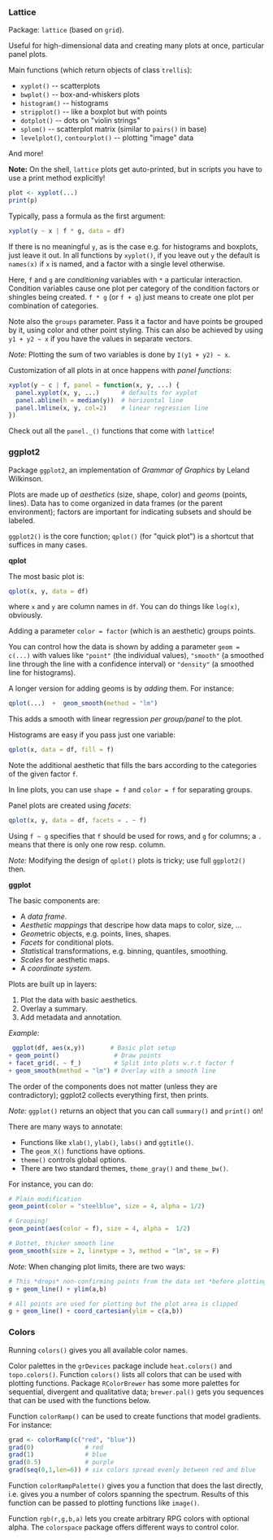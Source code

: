 ### Lattice

Package: `lattice` (based on `grid`).

Useful for high-dimensional data and creating many plots at once, 
particular panel plots.

Main functions (which return objects of class `trellis`):

 * `xyplot()` -- scatterplots
 * `bwplot()` -- box-and-whiskers plots
 * `histogram()` -- histograms
 * `stripplot()` -- like a boxplot but with points
 * `dotplot()` -- dots on "violin strings"
 * `splom()` -- scatterplot matrix (similar to `pairs()` in base)
 * `levelplot()`, `contourplot()` -- plotting "image" data
 
And more!

**Note:** On the shell, `lattice` plots get auto-printed, but in scripts
you have to use a print method explicitly!

```R
plot <- xyplot(...)
print(p)
```
 
Typically, pass a formula as the first argument:

```R
xyplot(y ~ x | f * g, data = df)
```

If there is no meaningful `y`, as is the case e.g. for histograms and boxplots,
just leave it out. In all functions by `xyplot()`, if you leave out `y` the
default is `names(x)` if `x` is named, and a factor with a single level
otherwise.

Here, `f` and `g` are *conditioning* variables with `*` a particular interaction.
Condition variables cause one plot per category of the condition factors or
shingles being created. `f * g` (or `f + g`) just means to create one plot
per combination of categories.
 
Note also the `groups` parameter. Pass it a factor and have points be grouped
by it, using color and other point styling. This can also be achieved
by using `y1 + y2 ~ x` if you have the values in separate vectors.

*Note:* Plotting the sum of two variables is done by `I(y1 + y2) ~ x`.

Customization of all plots in at once happens with *panel functions*:

```R
xyplot(y ~ c | f, panel = function(x, y, ...) {
  panel.xyplot(x, y, ...)      # defaults for xyplot
  panel.abline(h = median(y))  # horizontal line
  panel.lmline(x, y, col=2)    # linear regression line
})
```

Check out all the `panel._()` functions that come with `lattice`!




### ggplot2

Package `ggplot2`,
an implementation of *Grammar of Graphics* by Leland Wilkinson.

Plots are made up of *aesthetics* (size, shape, color) and *geoms* (points, lines).
Data has to come organized in data frames (or the parent environment);
factors are important for indicating subsets and should be labeled.

`ggplot2()` is the core function; `qplot()` (for "quick plot") is a shortcut
that suffices in many cases.


**qplot**

The most basic plot is:

```R
qplot(x, y, data = df)
```

where `x` and `y` are column names in `df`.
You can do things like `log(x)`, obviously.

Adding a parameter `color = factor` (which is an aesthetic) groups points.

You can control how the data is shown by adding a parameter `geom = c(...)`
with values like `"point"` (the individual values), `"smooth"` 
(a smoothed line through the line with a confidence interval) or `"density"`
(a smoothed line for histograms).

A longer version for adding geoms is by *adding* them. For instance:

```R
qplot(...)  +  geom_smooth(method = "lm")
```

This adds a smooth with linear regression *per group/panel* to the plot.


Histograms are easy if you pass just one variable:

```R
qplot(x, data = df, fill = f)
```

Note the additional aesthetic that fills the bars according to the categories
of the given factor `f`.

In line plots, you can use `shape = f` and `color = f` for separating groups.

Panel plots are created using *facets*:

```R
qplot(x, y, data = df, facets = . ~ f)
```

Using `f ~ g` specifies that `f` should be used for rows, and `g` for columns;
a `.` means that there is only one row resp. column.

*Note:* Modifying the design of `qplot()` plots is tricky; 
use full `ggplot2()` then.


**ggplot**

The basic components are:

 * A *data frame*.
 * *Aesthetic mappings* that descripe how data maps to color, size, ...
 * *Geom*etric objects, e.g. points, lines, shapes.
 * *Facets* for conditional plots.
 * *Stat*istical transformations, e.g. binning, quantiles, smoothing.
 * *Scales* for aesthetic maps.
 * A *coordinate system*.
 
Plots are built up in layers:

 1. Plot the data with basic aesthetics.
 2. Overlay a summary.
 3. Add metadata and annotation.
 
*Example:*
 
 ```R
  ggplot(df, aes(x,y))       # Basic plot setup
+ geom_point()               # Draw points
+ facet_grid(. ~ f_)         # Split into plots w.r.t factor f
+ geom_smooth(method = "lm") # Overlay with a smooth line
```

The order of the components does not matter (unless they are contradictory); 
ggplot2 collects everything first, then prints.

*Note:* `ggplot()` returns an object that you can call 
 `summary()` and `print()` on!
 
There are many ways to annotate:

 * Functions like `xlab()`, `ylab()`, `labs()` and `ggtitle()`.
 * The `geom_X()` functions have options.
 * `theme()` controls global options.
 * There are two standard themes, `theme_gray()` and `theme_bw()`.
 
For instance, you can do:

```R
# Plain modification
geom_point(color = "steelblue", size = 4, alpha = 1/2)

# Grouping!
geom_point(aes(color = f), size = 4, alpha =  1/2)

# Dottet, thicker smooth line
geom_smooth(size = 2, linetype = 3, method = "lm", se = F)
```

*Note:* When changing plot limits, there are two ways:

```R
# This *drops* non-confirming points from the data set *before plotting*.
g + geom_line() + ylim(a,b)

# All points are used for plotting but the plot area is clipped
g + geom_line() + coord_cartesian(ylim = c(a,b))
```

### Colors

Running `colors()` gives you all available color names.

Color palettes in the `grDevices` package include `heat.colors()` and `topo.colors()`.
Function `colors()` lists all colors that can be used with plotting functions.
Package `RColorBrewer` has some more palettes for sequential, divergent and
qualitative data; `brewer.pal()` gets you sequences that can be used with
the functions below.

Function `colorRamp()` can be used to create functions that model gradients.
For instance:

```R
grad <- colorRamp(c("red", "blue"))
grad(0)              # red
grad(1)              # blue
grad(0.5)            # purple
grad(seq(0,1,len=6)) # six colors spread evenly between red and blue
```

Function `colorRampPalette()` gives you a function that does the last directly,
i.e. gives you a number of colors spanning the spectrum. Results of this function
can be passed to plotting functions like `image()`.

Function `rgb(r,g,b,a)` lets you create arbitrary RPG colors with optional alpha.
The `colorspace` package offers different ways to control color.
